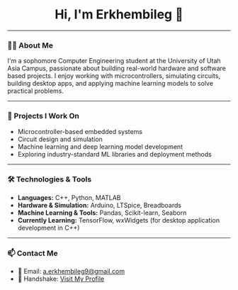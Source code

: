 <h1 align="center">Hi, I'm Erkhembileg 👋</h1>

---

### 👨‍💻 About Me

I'm a sophomore Computer Engineering student at the University of Utah Asia Campus, passionate about building real-world hardware and software based projects. I enjoy working with microcontrollers, simulating circuits, building desktop apps, and applying machine learning models to solve practical problems.

---

### 🚀 Projects I Work On

- Microcontroller-based embedded systems  
- Circuit design and simulation  
- Machine learning and deep learning model development  
- Exploring industry-standard ML libraries and deployment methods  

---

### 🛠️ Technologies & Tools

- **Languages:** C++, Python, MATLAB  
- **Hardware & Simulation:** Arduino, LTSpice, Breadboards  
- **Machine Learning & Tools:** Pandas, Scikit-learn, Seaborn  
- **Currently Learning:** TensorFlow, wxWidgets (for desktop application development in C++)

---

### 📫 Contact Me

- 📧 Email: [a.erkhembileg9@gmail.com](mailto:a.erkhembileg9@gmail.com)  
- 🤝 Handshake: [Visit My Profile](https://utah.joinhandshake.com/profiles/xzc5ut)
